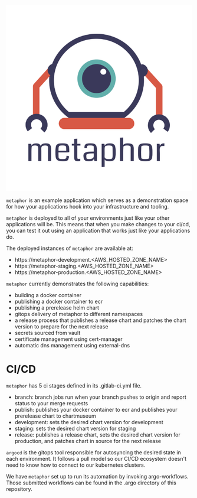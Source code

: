 ![](logo.png)

`metaphor` is an example application which serves as a demonstration space for how your applications hook into your infrastructure and tooling.

`metaphor` is deployed to all of your environments just like your other applications will be. This means that when you make changes to your ci/cd, you can test it out using an application that works just like your applications do.

The deployed instances of `metaphor` are available at:

- https://metaphor-development.<AWS_HOSTED_ZONE_NAME>
- https://metaphor-staging.<AWS_HOSTED_ZONE_NAME>
- https://metaphor-production.<AWS_HOSTED_ZONE_NAME>

`metaphor` currently demonstrates the following capabilities:

- building a docker container
- publishing a docker container to ecr
- publishing a prerelease helm chart
- gitops delivery of metaphor to different namespaces
- a release process that publishes a release chart and patches the chart version to prepare for the next release
- secrets sourced from vault
- certificate management using cert-manager
- automatic dns management using external-dns

# CI/CD

`metaphor` has 5 ci stages defined in its .gitlab-ci.yml file.

  - branch: branch jobs run when your branch pushes to origin and report status to your merge requests
  - publish: publishes your docker container to ecr and publishes your prerelease chart to chartmuseum
  - development: sets the desired chart version for development
  - staging: sets the desired chart version for staging
  - release: publishes a release chart, sets the desired chart version for production, and patches chart in source for the next release

`argocd` is the gitops tool responsible for autosyncing the desired state in each environment. It follows a pull model so our CI/CD ecosystem doesn't need to know how to connect to our kubernetes clusters.

We have `metaphor` set up to run its automation by invoking argo-workflows. Those submitted workflows can be found in the .argo directory of this repository.
